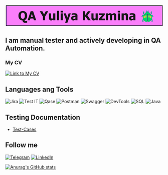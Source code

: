 

[![Header](https://github.com/YuliyaKuzmina/YuliyaKuzmina/blob/main/assets/name.png)](https://github.com/YuliyaKuzmina)

## I am manual tester and actively developing in QA Automation.   
### My CV  
[![Link to My CV](https://drive.google.com/file/d/1_Hk0sCLoNULcRRR6uVCP2NIliuL7SqJn/view?usp=drive_link)](https://drive.google.com/file/d/1_Hk0sCLoNULcRRR6uVCP2NIliuL7SqJn/view?usp=sharing) 

## Languages ang Tools  
![Jira](https://img.shields.io/badge/-Jira-434CD9?style=for-the-badge&logo=jira) 
![Test IT](https://img.shields.io/badge/-TestIT-469BE0?style=for-the-badge&logo=TestIT) 
![Qase](https://img.shields.io/badge/-Qase-3F67D4?style=for-the-badge&logo=Qase) 
![Postman](https://img.shields.io/badge/-Postman-0D0D0D?style=for-the-badge&logo=Postman) 
![Swagger](https://img.shields.io/badge/-Swagger-0D0D0D?style=for-the-badge&logo=Swagger) 
![DevTools](https://img.shields.io/badge/-DevTools-090909?style=for-the-badge&logo=googlechrome&logoColor=2674f2)
![SQL](https://img.shields.io/badge/-MySQL-E6E6E6?style=for-the-badge&logo=MySQL) 
![Java](https://img.shields.io/badge/-Java-B8281C?style=for-the-badge&logo=Java)   

## Testing Documentation  
- [Test-Cases](https://github.com/YuliyaKuzmina/Test-Docs)


## Follow me   
[![Telegram](https://img.shields.io/badge/-Telegram-090909?style=for-the-badge&logo=Telegram)](https://t.me/jojikkuzz) 
[![LinkedIn](https://img.shields.io/badge/-Linkedin-090909?style=for-the-badge&logo=Linkedin)](https://www.linkedin.com/in/%D1%8E%D0%BB%D0%B8%D1%8F-%D0%BA%D1%83%D0%B7%D1%8C%D0%BC%D0%B8%D0%BD%D0%B0-1445052a8/) 

[![Anurag's GitHub stats](https://github-readme-stats.vercel.app/api?username=YuliyaKuzmina&show_icons=true&theme=tokyonight&hide=contribs,issues)](https://github.com/anuraghazra/github-readme-stats)
